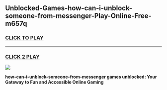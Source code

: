 
## Unblocked-Games-how-can-i-unblock-someone-from-messenger-Play-Online-Free-m657q
<h3>
<a href="https://premium76.site?title=how-can-i-unblock-someone-from-messenger&ref=26A">CLICK TO PLAY</a></h3>
<hr>

<h3>
<a href="https://premium76.site?title=how-can-i-unblock-someone-from-messenger&ref=26A">CLICK 2 PLAY</a>
  
</h3>

<a href="https://premium76.site?title=how-can-i-unblock-someone-from-messenger&ref=26A"><img src="https://clearcache.store/games.png"></a>


**how-can-i-unblock-someone-from-messenger games unblocked: Your Gateway to Fun and Accessible Online Gaming**
